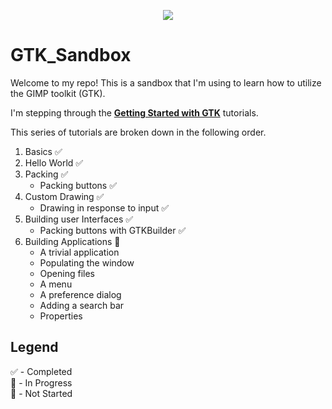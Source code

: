 <p align="center">
  <img src="https://docs.gtk.org/gtk4/gtk-logo.svg" />
</p>

# GTK_Sandbox

Welcome to my repo! This is a sandbox that I'm using to learn how to utilize the GIMP toolkit (GTK).

I'm stepping through the **[Getting Started with GTK](https://docs.gtk.org/gtk4/getting_started.html)** tutorials.

This series of tutorials are broken down in the following order.

1. Basics ✅
2. Hello World ✅
3. Packing ✅
    - Packing buttons ✅
4. Custom Drawing ✅
    - Drawing in response to input ✅
5. Building user Interfaces ✅
    - Packing buttons with GTKBuilder ✅
6. Building Applications 🚧
    - A trivial application
    - Populating the window
    - Opening files
    - A menu
    - A preference dialog
    - Adding a search bar
    - Properties

## Legend
✅ - Completed     
🚧 - In Progress    
📝 - Not Started